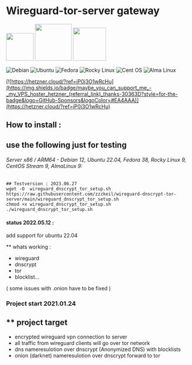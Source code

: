 # Wireguard-tor-server gateway
<img src="https://upload.wikimedia.org/wikipedia/commons/thumb/9/98/Logo_of_WireGuard.svg/320px-Logo_of_WireGuard.svg.png" height="75">   <img src="https://raw.github.com/dnscrypt/dnscrypt-proxy/master/logo.png" height="100"> <img src="https://www.torproject.org/static/images/tor-logo/Color.png" height="90">

![Debian](https://img.shields.io/badge/Debian-D70A53?style=for-the-badge&logo=debian&logoColor=white) ![Ubuntu](https://img.shields.io/badge/Ubuntu-E95420?style=for-the-badge&logo=ubuntu&logoColor=white) ![Fedora](https://img.shields.io/badge/Fedora-294172?style=for-the-badge&logo=fedora&logoColor=white) ![Rocky Linux](https://img.shields.io/badge/-Rocky%20Linux-%2310B981?style=for-the-badge&logo=rockylinux&logoColor=white) ![Cent OS](https://img.shields.io/badge/cent%20os-002260?style=for-the-badge&logo=centos&logoColor=F0F0F0) ![Alma Linux](https://img.shields.io/badge/alma%20linux-294172?style=for-the-badge&logo=almalinux&logoColor=F0F0F0)

[![https://hetzner.cloud/?ref=iP0i3O1wRcHu](https://img.shields.io/badge/maybe_you_can_support_me_-_my_VPS_hoster_hetzner_(referral_link)_thanks-30363D?style=for-the-badge&logo=GitHub-Sponsors&logoColor=#EA4AAA)](https://hetzner.cloud/?ref=iP0i3O1wRcHu) 



## How to install :  
## use the following just for testing 

###### Server x86 / ARM64 - Debian 12, Ubuntu 22.04, Fedora 38, Rocky Linux 9, CentOS Stream 9, AlmaLinux 9:
```
## Testversion : 2023.06.27
wget -O  wireguard_dnscrypt_tor_setup.sh https://raw.githubusercontent.com/zzzkeil/wireguard-dnscrypt-tor-server/main/wireguard_dnscrypt_tor_setup.sh
chmod +x wireguard_dnscrypt_tor_setup.sh
./wireguard_dnscrypt_tor_setup.sh
```



#### status 2022.05.12 : 
add support for ubuntu 22.04

** whats working :  
* wireguard
* dnscrypt
* tor
* blocklist...

( some issues with .onion have to be fixed )


### Project start 2021.01.24

## ** project target 
* encrypted wireguard vpn connection to server 
* all traffic from wireguard clients will go over tor network
* dns nameresulotion over dnscrypt (Anonymized DNS) with blocklists
* onion (darknet) nameresulotion over dnscrypt forward to tor




